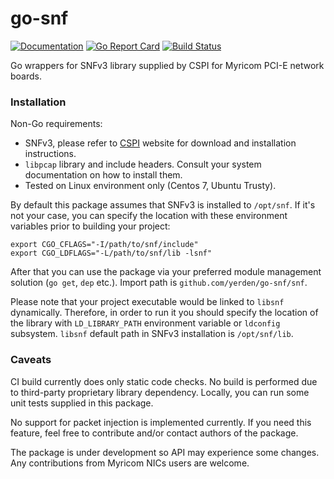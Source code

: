 # go-snf
[![Documentation](https://godoc.org/github.com/yerden/go-snf?status.svg)](http://godoc.org/github.com/yerden/go-snf/snf) [![Go Report Card](https://goreportcard.com/badge/github.com/yerden/go-snf)](https://goreportcard.com/report/github.com/yerden/go-snf) [![Build Status](https://travis-ci.com/yerden/go-snf.svg?branch=master)](https://travis-ci.com/yerden/go-snf)

Go wrappers for SNFv3 library supplied by CSPI for Myricom PCI-E network boards.

### Installation
Non-Go requirements:
* SNFv3, please refer to [CSPI](http://www.cspi.com) website for download and installation instructions.
* `libpcap` library and include headers. Consult your system documentation on how to install them.
* Tested on Linux environment only (Centos 7, Ubuntu Trusty).

By default this package assumes that SNFv3 is installed to `/opt/snf`. If it's not your case, you can specify the location with these environment variables prior to building your project:
```
export CGO_CFLAGS="-I/path/to/snf/include"
export CGO_LDFLAGS="-L/path/to/snf/lib -lsnf"
```
After that you can use the package via your preferred module management solution (`go get`, `dep` etc.). Import path is `github.com/yerden/go-snf/snf`.

Please note that your project executable would be linked to `libsnf` dynamically. Therefore, in order to run it you should specify the location of the library with `LD_LIBRARY_PATH` environment variable or `ldconfig` subsystem. `libsnf` default path in SNFv3 installation is `/opt/snf/lib`.

### Caveats
CI build currently does only static code checks. No build is performed due to third-party proprietary library dependency. Locally, you can run some unit tests supplied in this package.

No support for packet injection is implemented currently. If you need this feature, feel free to contribute and/or contact authors of the package.

The package is under development so API may experience some changes. Any contributions from Myricom NICs users are welcome.
